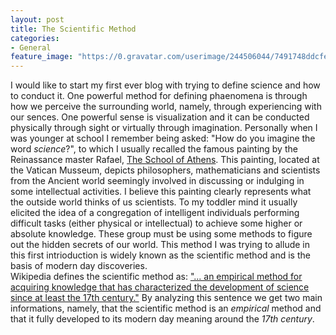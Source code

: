 ```yaml
---
layout: post
title: The Scientific Method
categories:
- General
feature_image: "https://0.gravatar.com/userimage/244506044/7491748ddcfec0168d99b19ad7d506ea?size=256"
---
```


I would like to start my first ever blog with trying to define science and how to conduct it. One powerful method for defining phaenomena is through how we perceive the surrounding world, namely, through experiencing with our sences. One powerful sense is visualization and it can be conducted physically through sight or virtually through imagination. Personally when I was younger at school I remember being asked: "How do you imagine the word _science_?", to which I usually recalled the famous painting by the Reinassance master Rafael, [The School of Athens](https://en.wikipedia.org/wiki/The_School_of_Athens). This painting, located at the Vatican Musseum, depicts philosophers, mathematicians and scientists from the Ancient world seemingly involved in discussing or indulging in some intellectual activities. I believe this painting clearly represents what the outside world thinks of us scientists. To my toddler mind it usually elicited the idea of a congregation of intelligent individuals performing difficult tasks (either physical or intellectual) to achieve some higher or absolute knowledge. These group must be using some methods to figure out the hidden secrets of our world. This method I was trying to allude in this first intrioduction is widely known as the scientific method and is the basis of modern day discoveries.  
Wikipedia defines the scientific method as: ["... an empirical method for acquiring knowledge that has characterized the development of science since at least the 17th century."](https://en.wikipedia.org/wiki/Scientific_method) By analyzing this sentence we get two main informations, namely, that the scientific method is an _empirical_ method and that it fully developed to its modern day meaning around the _17th century_. 

